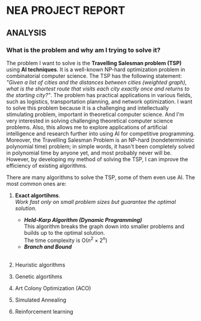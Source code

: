 # NEA PROJECT REPORT
## ANALYSIS
### What is the problem and why am I trying to solve it?

The problem I want to solve is the **Travelling Salesman problem (TSP)** using **AI techniques**. It is a well-known NP-hard optimization problem in combinatorial computer science. The TSP has the following statement: *"Given a list of cities and the distances between cities (weighted graph), what is the shortest route that visits each city exactly once and returns to the starting city?"*. The problem has practical applications in various fields, such as logistics, transportation planning, and network optimization. I want to solve this problem because it is a challenging and intellectually stimulating problem, important in theoretical computer science. And I'm very interested in solving challenging theoretical computer science problems. Also, this allows me to explore applications of artificial intelligence and research further into using AI for competitive programming. Moreover, the Travelling Salesman Problem is an NP-hard (nondeterministic polynomial time) problem; in simple words, it hasn't been completely solved in polynomial time by anyone yet, and most probably never will be. However, by developing my method of solving the TSP, I can improve the efficiency of existing algorithms.

There are many algorithms to solve the TSP, some of them even use AI. The most common ones are:
1. **Exact algortihms**.
    <br> *Work fast only on small problem sizes but guarantee the optimal solution.*
     - ***Held-Karp Algorithm (Dynamic Programming)***
    <br> This algorithm breaks the graph down into smaller problems and builds up to the optimal solution. 
    <br> The time complexity is O($n^2 \times 2^n$)
    - ***Branch and Bound***
    <br> 
    
2. Heuristic algorithms
3. Genetic algortihms
4. Art Colony Optimization (ACO)
5. Simulated Annealing
6. Reinforcement learning
